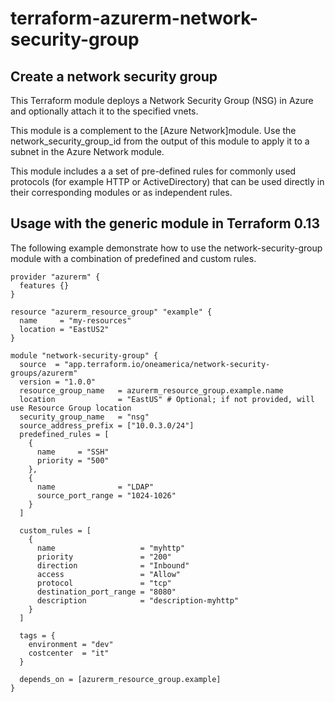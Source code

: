 # terraform-azurerm-network-security-group


## Create a network security group

This Terraform module deploys a Network Security Group (NSG) in Azure and optionally attach it to the specified vnets.

This module is a complement to the [Azure Network]module. Use the network_security_group_id from the output of this module to apply it to a subnet in the Azure Network module.

This module includes a a set of pre-defined rules for commonly used protocols (for example HTTP or ActiveDirectory) that can be used directly in their corresponding modules or as independent rules.

## Usage with the generic module in Terraform 0.13

The following example demonstrate how to use the network-security-group module with a combination of predefined and custom rules.

```hcl
provider "azurerm" {
  features {}
}

resource "azurerm_resource_group" "example" {
  name     = "my-resources"
  location = "EastUS2"
}

module "network-security-group" {
  source  = "app.terraform.io/oneamerica/network-security-groups/azurerm"
  version = "1.0.0"  
  resource_group_name   = azurerm_resource_group.example.name
  location              = "EastUS" # Optional; if not provided, will use Resource Group location
  security_group_name   = "nsg"
  source_address_prefix = ["10.0.3.0/24"]
  predefined_rules = [
    {
      name     = "SSH"
      priority = "500"
    },
    {
      name              = "LDAP"
      source_port_range = "1024-1026"
    }
  ]

  custom_rules = [
    {
      name                   = "myhttp"
      priority               = "200"
      direction              = "Inbound"
      access                 = "Allow"
      protocol               = "tcp"
      destination_port_range = "8080"
      description            = "description-myhttp"
    }
  ]

  tags = {
    environment = "dev"
    costcenter  = "it"
  }

  depends_on = [azurerm_resource_group.example]
}
```